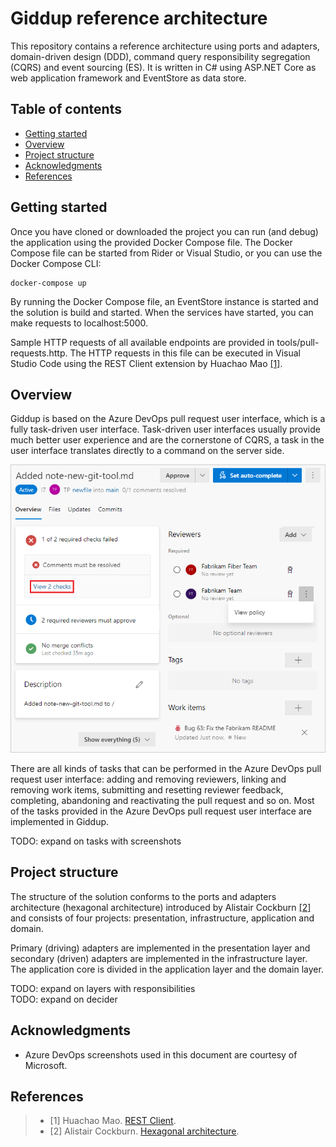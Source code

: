 # Giddup reference architecture<!-- omit in toc -->

This repository contains a reference architecture using ports and adapters, domain-driven design (DDD), command query responsibility segregation (CQRS) and event sourcing (ES). It is written in C# using ASP.NET Core as web application framework and EventStore as data store.

## Table of contents<!-- omit in toc -->

- [Getting started](#getting-started)
- [Overview](#overview)
- [Project structure](#project-structure)
- [Acknowledgments](#acknowledgments)
- [References](#references)

## Getting started

Once you have cloned or downloaded the project you can run (and debug) the application using the provided Docker Compose file. The Docker Compose file can be started from Rider or Visual Studio, or you can use the Docker Compose CLI:

```Shell
docker-compose up
```

 By running the Docker Compose file, an EventStore instance is started and the solution is build and started. When the services have started, you can make requests to localhost:5000.

 Sample HTTP requests of all available endpoints are provided in tools/pull-requests.http. The HTTP requests in this file can be executed in Visual Studio Code using the REST Client extension by Huachao Mao [[1]](https://marketplace.visualstudio.com/items?itemName=humao.rest-client "REST Client").

## Overview

Giddup is based on the Azure DevOps pull request user interface, which is a fully task-driven user interface. Task-driven user interfaces usually provide much better user experience and are the cornerstone of CQRS, a task in the user interface translates directly to a command on the server side.

![Azure DevOps pull request user interface](docs/images/pull-request-overview.png)

There are all kinds of tasks that can be performed in the Azure DevOps pull request user interface: adding and removing reviewers, linking and removing work items, submitting and resetting reviewer feedback, completing, abandoning and reactivating the pull request and so on. Most of the tasks provided in the Azure DevOps pull request user interface are implemented in Giddup.

TODO: expand on tasks with screenshots

## Project structure

The structure of the solution conforms to the ports and adapters architecture (hexagonal architecture) introduced by Alistair Cockburn [[2]](https://alistair.cockburn.us/hexagonal-architecture/ "Hexagonal architecture") and consists of four projects: presentation, infrastructure, application and domain.

Primary (driving) adapters are implemented in the presentation layer and secondary (driven) adapters are implemented in the infrastructure layer. The application core is divided in the application layer and the domain layer.

TODO: expand on layers with responsibilities  
TODO: expand on decider

## Acknowledgments

* Azure DevOps screenshots used in this document are courtesy of Microsoft.

## References
> - [1] Huachao Mao. [REST Client](https://marketplace.visualstudio.com/items?itemName=humao.rest-client).
> - [2] Alistair Cockburn. [Hexagonal architecture](https://alistair.cockburn.us/hexagonal-architecture/).